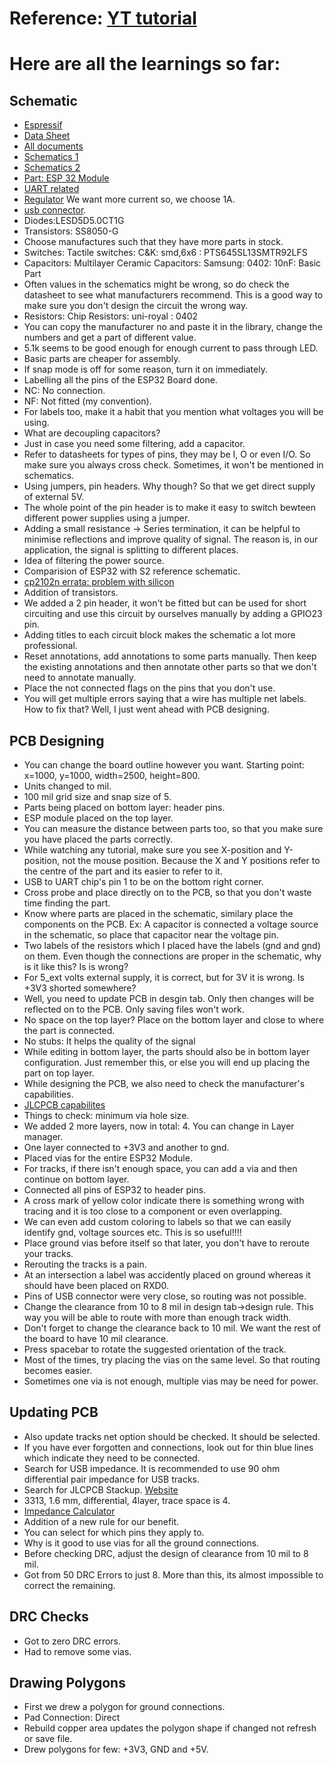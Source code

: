 # Reference: [YT tutorial](https://www.youtube.com/watch?v=S_p0YV-JlfU&list=PLXvLToQzgzdehgGIB_mJdwagVTa91w8_s&index=2&t=2725s)
# Here are all the learnings so far:
## Schematic
- [Espressif](https://www.espressif.com/en/products/socs/esp32)
- [Data Sheet](https://www.espressif.com/sites/default/files/documentation/esp32-wroom-32e_esp32-wroom-32ue_datasheet_en.pdf)
- [All documents](https://docs.espressif.com/projects/esp-dev-kits/en/latest/esp32/esp32-devkitc/index.html)
- [Schematics 1](https://dl.espressif.com/dl/schematics/esp32_devkitc_v4_sch.pdf)
- [Schematics 2](https://dl.espressif.com/dl/schematics/ESP32-S2-DevKitM-1_V1_Schematics.pdf)
- [Part: ESP 32 Module](https://www.lcsc.com/product-detail/WiFi-Modules_Espressif-Systems-ESP32-WROOM-32E-N8_C701342.html)
- [UART related](https://www.lcsc.com/product-detail/USB-Converters_SKYWORKS-SILICON-LABS-CP2102N-A02-GQFN28R_C964632.html)
- [Regulator](https://www.lcsc.com/product-detail/Voltage-Regulators-Linear-Low-Drop-Out-LDO-Regulators_UMW-Youtai-Semiconductor-Co-Ltd-AMS1117-3-3_C347222.html)  We want more current so, we choose 1A. 
- [usb connector](https://www.lcsc.com/product-detail/span-style-background-color-ff0-USB-span-Connectors_MOLEX-1050170001_C136000.html).
- Diodes:LESD5D5.0CT1G
- Transistors: SS8050-G
- Choose manufactures such that they have more parts in stock.
- Switches: Tactile switches: C&K: smd,6x6 : PTS645SL13SMTR92LFS
- Capacitors: Multilayer Ceramic Capacitors: Samsung: 0402: 10nF: Basic Part
- Often values in the schematics might be wrong, so do check the datasheet to see what manufacturers recommend. This is a good way to make sure you don't design the circuit the wrong way.
- Resistors: Chip Resistors: uni-royal : 0402
- You can copy the manufacturer no and paste it in the library, change the numbers and get a part of different value.
- 5.1k seems to be good enough for enough current to pass through LED.
- Basic parts are cheaper for assembly.
- If snap mode is off for some reason, turn it on immediately.
- Labelling all the pins of the ESP32 Board done.
- NC: No connection.
- NF: Not fitted (my convention).
- For labels too, make it a habit that you mention what voltages you will be using.
- What are decoupling capacitors?
- Just in case you need some filtering, add a capacitor.
- Refer to datasheets for types of pins, they may be I, O or even I/O. So make sure you always cross check. Sometimes, it won't be mentioned in schematics.
- Using jumpers, pin headers. Why though? So that we get direct supply of external 5V.
- The whole point of the pin header is to make it easy to switch bewteen different power supplies using a jumper.
- Adding a small resistance -> Series termination, it can be helpful to minimise reflections and improve quality of signal. The reason is, in our application, the signal is splitting to different places.
- Idea of filtering the power source.
- Comparision of ESP32 with S2 reference schematic.
- [cp2102n errata: problem with silicon](https://www.silabs.com/documents/public/errata/cp2102n-errata.pdf)
- Addition of transistors.
- We added a 2 pin header, it won't be fitted but can be used for short circuiting and use this circuit by ourselves manually by adding a GPIO23 pin.
- Adding titles to each circuit block makes the schematic a lot more professional.
- Reset annotations, add annotations to some parts manually. Then keep the existing annotations and then annotate other parts so that we don't need to annotate manually.
- Place the not connected flags on the pins that you don't use.
- You will get multiple errors saying that a wire has multiple net labels. How to fix that? Well, I just went ahead with PCB designing.
## PCB Designing
- You can change the board outline however you want. Starting point: x=1000, y=1000, width=2500, height=800.
- Units changed to mil.
- 100 mil grid size and snap size of 5.
- Parts being placed on bottom layer: header pins.
- ESP module placed on the top layer.
- You can measure the distance between parts too, so that you make sure you have placed the parts correctly.
- While watching any tutorial, make sure you see X-position and Y-position, not the mouse position. Because the X and Y positions refer to the centre of the part and its easier to refer to it.
- USB to UART chip's pin 1 to be on the bottom right corner.
- Cross probe and place directly on to the PCB, so that you don't waste time finding the part.
- Know where parts are placed in the schematic, similary place the components on the PCB. Ex: A capacitor is connected a voltage source in the schematic, so place that capacitor near the voltage pin.
- Two labels of the resistors which I placed have the labels (gnd and gnd) on them. Even though the connections are proper in the schematic, why is it like this? Is is wrong?
- For 5_ext volts external supply, it is correct, but for 3V it is wrong. Is +3V3 shorted somewhere?
- Well, you need to update PCB in desgin tab. Only then changes will be reflected on to the PCB. Only saving files won't work.
- No space on the top layer? Place on the bottom layer and close to where the part is connected.
- No stubs: It helps the quality of the signal
- While editing in bottom layer, the parts should also be in bottom layer configuration. Just remember this, or else you will end up placing the part on top layer.
- While designing the PCB, we also need to check the manufacturer's capabilities.
- [JLCPCB capabilites](https://jlcpcb.com/capabilities/pcb-capabilities)
- Things to check: minimum via hole size.
- We added 2 more layers, now in total: 4. You can change in Layer manager.
- One layer connected to +3V3 and another to gnd.
- Placed vias for the entire ESP32 Module.
- For tracks, if there isn't enough space, you can add a via and then continue on bottom layer.
- Connected all pins of ESP32 to header pins.
- A cross mark of yellow color indicate there is something wrong with tracing and it is too close to a component or even overlapping.
- We can even add custom coloring to labels so that we can easily identify gnd, voltage sources etc. This is so useful!!!!
- Place ground vias before itself so that later, you don't have to reroute your tracks.
- Rerouting the tracks is a pain.
- At an intersection a label was accidently placed on ground whereas it should have been placed on RXD0.
- Pins of USB connector were very close, so routing was not possible.
- Change the clearance from 10 to 8 mil in design tab->design rule. This way you will be able to route with more than enough track width.
- Don't forget to change the clearance back to 10 mil. We want the rest of the board to have 10 mil clearance.
- Press spacebar to rotate the suggested orientation of the track.
- Most of the times, try placing the vias on the same level. So that routing becomes easier.
- Sometimes one via is not enough, multiple vias may be need for power.
## Updating PCB
- Also update tracks net option should be checked. It should be selected.
- If you have ever forgotten and connections, look out for thin blue lines which indicate they need to be connected.
- Search for USB impedance. It is recommended to use 90 ohm differential pair impedance for USB tracks.
- Search for JLCPCB Stackup. [Website](https://jlcpcb.com/impedance)
- 3313, 1.6 mm, differential, 4layer, trace space is 4.
- [Impedance Calculator](https://jlcpcb.com/pcb-impedance-calculator)
- Addition of a new rule for our benefit.
- You can select for which pins they apply to.
- Why is it good to use vias for all the ground connections.
- Before checking DRC, adjust the design of clearance from 10 mil to 8 mil.
- Got from 50 DRC Errors to just 8. More than this, its almost impossible to correct the remaining.
## DRC Checks
- Got to zero DRC errors.
- Had to remove some vias.
## Drawing Polygons
- First we drew a polygon for ground connections.
- Pad Connection: Direct
- Rebuild copper area updates the polygon shape if changed not refresh or save file.
- Drew polygons for few: +3V3, GND and +5V.
